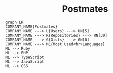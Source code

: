 <h1 align="center">Postmates</h1>

```mermaid
graph LR
COMPANY_NAME{Postmates}
COMPANY_NAME ---> U{Users} ---> UN[5]
COMPANY_NAME ---> R{Repositories} ---> RN[30]
COMPANY_NAME ---> G{Gists} ---> GN[0]
COMPANY_NAME ---> ML{Most Used<br>Languages}
ML --> Ruby
ML --> PHP
ML --> TypeScript
ML --> JavaScript
ML --> CSS
```
